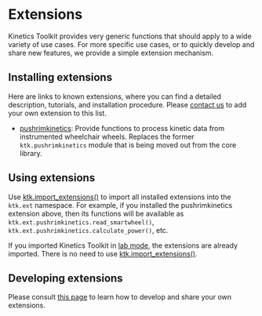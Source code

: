 # Extensions

Kinetics Toolkit provides very generic functions that should apply to a wide variety of use cases. For more specific use cases, or to quickly develop and share new features, we provide a simple extension mechanism.

## Installing extensions

Here are links to known extensions, where you can find a detailed description, tutorials, and installation procedure. Please [contact us](https://github.com/felixchenier/kineticstoolkit/discussions) to add your own extension to this list.

- [pushrimkinetics](https://github.com/felixchenier/kineticstoolkit_pushrimkinetics): Provide functions to process kinetic data from instrumented wheelchair wheels. Replaces the former `ktk.pushrimkinetics` module that is being moved out from the core library.

## Using extensions

Use [ktk.import_extensions()](api/kineticstoolkit.import_extensions.rst) to import all installed extensions into the `ktk.ext` namespace. For example, if you installed the pushrimkinetics extension above, then its functions will be available as `ktk.ext.pushrimkinetics.read_smartwheel()`, `ktk.ext.pushrimkinetics.calculate_power()`, etc.

If you imported Kinetics Toolkit in [lab mode](ktk_installing.md), the extensions are already imported. There is no need to use [ktk.import_extensions()](api/kineticstoolkit.import_extensions.rst).

## Developing extensions

Please consult [this page](dev_extensions) to learn how to develop and share your own extensions.
